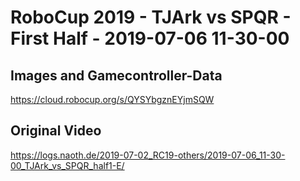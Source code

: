 # RoboCup 2019 - TJArk vs SPQR - First Half - 2019-07-06 11-30-00

## Images and Gamecontroller-Data
https://cloud.robocup.org/s/QYSYbgznEYjmSQW

## Original Video
https://logs.naoth.de/2019-07-02_RC19-others/2019-07-06_11-30-00_TJArk_vs_SPQR_half1-E/